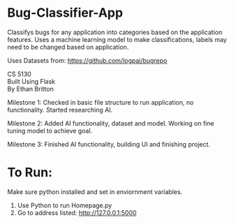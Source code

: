 # Bug-Classifier-App

Classifys bugs for any application into categories based on the application features. Uses a machine learning model to make classifications, labels may need to be changed based on application. <br />

Uses Datasets from: https://github.com/logpai/bugrepo <br />

CS 5130 <br />
Built Using Flask <br />
By Ethan Britton

Milestone 1: Checked in basic file structure to run application, no functionality. Started researching AI.

Milestone 2: Added AI functionality, dataset and model. Working on fine tuning model to achieve goal.

Milestone 3: Finished AI functionality, building UI and finishing project.

# To Run:

Make sure python installed and set in enviornment variables.

1. Use Python to run Homepage.py
2. Go to address listed: http://127.0.0.1:5000
